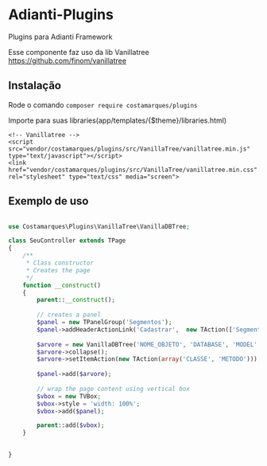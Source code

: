# Adianti-Plugins
Plugins para Adianti Framework

Esse componente faz uso da lib Vanillatree https://github.com/finom/vanillatree

## Instalação
Rode o comando
`composer require costamarques/plugins`

Importe para suas libraries(app/templates/{$theme}/libraries.html)
    
    <!-- Vanillatree -->
    <script src="vendor/costamarques/plugins/src/VanillaTree/vanillatree.min.js" type="text/javascript"></script>
    <link href="vendor/costamarques/plugins/src/VanillaTree/vanillatree.min.css" rel="stylesheet" type="text/css" media="screen">


## Exemplo de uso
```php

use Costamarques\Plugins\VanillaTree\VanillaDBTree;

class SeuController extends TPage
{
    /**
     * Class constructor
     * Creates the page
     */
    function __construct()
    {
        parent::__construct();
        
        // creates a panel
        $panel = new TPanelGroup('Segmentos');
        $panel->addHeaderActionLink('Cadastrar',  new TAction(['SegmentoForm', 'onShow']), 'fa:plus green');
        
        $arvore = new VanillaDBTree('NOME_OBJETO', 'DATABASE', 'MODEL', 'ID', 'ID_REFERENCIA', 'LABEL', 'ORDER', ' CRITERIA');
        $arvore->collapse();
        $arvore->setItemAction(new TAction(array('CLASSE', 'METODO')));
        
        $panel->add($arvore);
        
        // wrap the page content using vertical box
        $vbox = new TVBox;
        $vbox->style = 'width: 100%';
        $vbox->add($panel);

        parent::add($vbox);
    }
    

}
```
